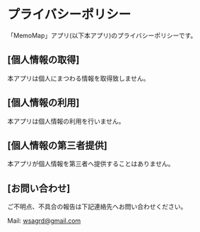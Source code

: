# プライバシーポリシー

「MemoMap」アプリ(以下本アプリ)のプライバシーポリシーです。

## [個人情報の取得]
本アプリは個人にまつわる情報を取得致しません。

## [個人情報の利用]

本アプリは個人情報の利用を行いません。

## [個人情報の第三者提供]

本アプリが個人情報を第三者へ提供することはありません。

## [お問い合わせ]

ご不明点、不具合の報告は下記連絡先へお問い合わせください。

Mail: wsagrd@gmail.com
